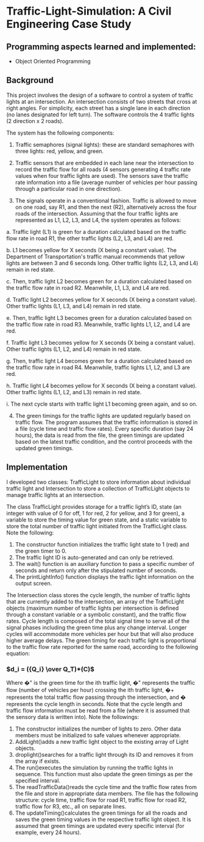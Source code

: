 # Traffic-Light-Simulation: A Civil Engineering Case Study


## Programming aspects learned and implemented:
* Object Oriented Programming


## Background
This project involves the design of a software to control a system of traffic lights at an intersection. An intersection consists of two streets that cross at right angles. For simplicity, each street has a single lane in each direction (no lanes designated for left turn). The software controls the 4 traffic lights (2 direction x 2 roads).

The system has the following components:
1. Traffic semaphores (signal lights): these are standard semaphores with three lights: red, yellow, and green.

2. Traffic sensors that are embedded in each lane near the intersection to record the traffic flow for all roads (4 sensors generating 4 traffic rate values when four traffic lights are used). The sensors save the traffic rate information into a file (average number of vehicles per hour passing through a particular road in one direction).

3. The signals operate in a conventional fashion. Traffic is allowed to move on one road, say R1, and then the next (R2), alternatively across the four roads of the intersection. Assuming that the four traffic lights are represented as L1, L2, L3, and L4, the system operates as follows:

a. Traffic light (L1) is green for a duration calculated based on the traffic flow rate in road R1, the other traffic lights (L2, L3, and L4) are red. 

b. L1 becomes yellow for X seconds (X being a constant value). The Department of Transportation's traffic manual recommends that yellow lights are between 3 and 6 seconds long. Other traffic lights (L2, L3, and L4) remain in red state.

c. Then, traffic light L2 becomes green for a duration calculated based on the traffic flow rate in road R2. Meanwhile, L1, L3, and L4 are red. 

d. Traffic light L2 becomes yellow for X seconds (X being a constant value). Other traffic lights (L1, L3, and L4) remain in red state.

e. Then, traffic light L3 becomes green for a duration calculated based on the traffic flow rate in road R3. Meanwhile, traffic lights L1, L2, and L4 are red. 

f. Traffic light L3 becomes yellow for X seconds (X being a constant value). Other traffic lights (L1, L2, and L4) remain in red state.

g. Then, traffic light L4 becomes green for a duration calculated based on the traffic flow rate in road R4. Meanwhile, traffic lights L1, L2, and L3 are red. 

h. Traffic light L4 becomes yellow for X seconds (X being a constant value). Other traffic lights (L1, L2, and L3) remain in red state.

i. The next cycle starts with traffic light L1 becoming green again, and so on.

4. The green timings for the traffic lights are updated regularly based on traffic flow. The program assumes that the traffic information is stored in a file (cycle time and traffic flow rates). Every specific duration (say 24 hours), the data is read from the file, the green timings are updated based on the latest traffic condition, and the control proceeds with the updated green timings. 

## Implementation

I developed two classes: TrafficLight to store information about individual traffic light and Intersection to store a collection of TrafficLight objects to manage traffic lights at an intersection. 

The class TrafficLight provides storage for a traffic light’s ID, state (an integer with value of 0 for off, 1 for red, 2 for yellow, and 3 for green), a variable to store the timing value for green state, and a static variable to store the total number of traffic light initiated from the TrafficLight class. Note the following:
1. The constructor function initializes the traffic light state to 1 (red) and the green timer to 0. 
2. The traffic light ID is auto-generated and can only be retrieved. 
3. The wait() function is an auxiliary function to pass a specific number of seconds and return only after the stipulated number of seconds.
4. The printLightInfo() function displays the traffic light information on the output screen. 

The Intersection class stores the cycle length, the number of traffic lights that are currently added to the intersection, an array of the TrafficLight objects (maximum number of traffic lights per intersection is defined through a constant variable or a symbolic constant), and the traffic flow rates. Cycle length is composed of the total signal time to serve all of the signal phases including the green time plus any change interval. Longer cycles will accommodate more vehicles per hour but that will also produce higher average delays. The green timing for each traffic light is proportional to the traffic flow rate reported for the same road, according to the following equation:

### $d_i = ({Q_i} \over Q_T)*(C)$

Where �" is the green time for the ith traffic light, �" represents the traffic flow (number of vehicles per 
hour) crossing the ith traffic light, �+ represents the total traffic flow passing through the intersection, and 
� represents the cycle length in seconds. Note that the cycle length and traffic flow information must be 
read from a file (where it is assumed that the sensory data is written into). 
Note the followings:
1. The constructor initializes the number of lights to zero. Other data members must be initialized to 
safe values whenever appropriate.
2. AddLight()adds a new traffic light object to the existing array of Light objects.
3. droplight()searches for a traffic light through its ID and removes it from the array if exists.
4. The run()executes the simulation by running the traffic lights in sequence. This function must 
also update the green timings as per the specified interval. 
5. The readTrafficData()reads the cycle time and the traffic flow rates from the file and store 
in appropriate data members. The file has the following structure: cycle time, traffic flow for road 
R1, traffic flow for road R2, traffic flow for R3, etc., all on separate lines.
6. The updateTiming()calculates the green timings for all the roads and saves the green timing 
values in the respective traffic light object. It is assumed that green timings are updated every 
specific interval (for example, every 24 hours). 

